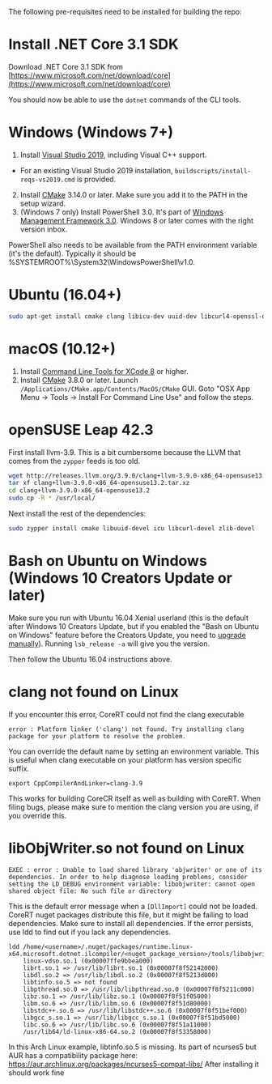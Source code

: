 The following pre-requisites need to be installed for building the repo:

# Install .NET Core 3.1 SDK

Download .NET Core 3.1 SDK from [https://www.microsoft.com/net/download/core](https://www.microsoft.com/net/download/core)

You should now be able to use the `dotnet` commands of the CLI tools.

# Windows (Windows 7+)

1. Install [Visual Studio 2019](https://visualstudio.microsoft.com/vs/preview/), including Visual C++ support.
 - For an existing Visual Studio 2019 installation, `buildscripts/install-reqs-vs2019.cmd` is provided.
2. Install [CMake](http://www.cmake.org/download/) 3.14.0 or later. Make sure you add it to the PATH in the setup wizard.
3. (Windows 7 only) Install PowerShell 3.0. It's part of [Windows Management Framework 3.0](http://go.microsoft.com/fwlink/?LinkID=240290). Windows 8 or later comes with the right version inbox.

PowerShell also needs to be available from the PATH environment variable (it's the default). Typically it should be %SYSTEMROOT%\System32\WindowsPowerShell\v1.0\.

# Ubuntu (16.04+)

```sh
sudo apt-get install cmake clang libicu-dev uuid-dev libcurl4-openssl-dev zlib1g-dev libkrb5-dev libtinfo5
```

# macOS (10.12+)

1. Install [Command Line Tools for XCode 8](https://developer.apple.com/xcode/download/) or higher. 
2. Install [CMake](https://cmake.org/download/) 3.8.0 or later. Launch `/Applications/CMake.app/Contents/MacOS/CMake` GUI. Goto "OSX App Menu -> Tools -> Install For Command Line Use" and follow the steps.

# openSUSE Leap 42.3

First install llvm-3.9. This is a bit cumbersome because the LLVM that comes from the `zypper` feeds is too old.

```sh
wget http://releases.llvm.org/3.9.0/clang+llvm-3.9.0-x86_64-opensuse13.2.tar.xz
tar xf clang+llvm-3.9.0-x86_64-opensuse13.2.tar.xz
cd clang+llvm-3.9.0-x86_64-opensuse13.2
sudo cp -R * /usr/local/
```

Next install the rest of the dependencies:

```sh
sudo zypper install cmake libuuid-devel icu libcurl-devel zlib-devel
```

# Bash on Ubuntu on Windows (Windows 10 Creators Update or later)

Make sure you run with Ubuntu 16.04 Xenial userland (this is the default after Windows 10 Creators Update, but if you enabled the "Bash on Ubuntu on Windows" feature before the Creators Update, you need to [upgrade manually](https://blogs.msdn.microsoft.com/commandline/2017/04/11/windows-10-creators-update-whats-new-in-bashwsl-windows-console/)). Running `lsb_release -a` will give you the version.

Then follow the Ubuntu 16.04 instructions above.

# clang not found on Linux

If you encounter this error, CoreRT could not find the clang executable
```
error : Platform linker ('clang') not found. Try installing clang package for your platform to resolve the problem.
```

You can override the default name by setting an environment variable. This is useful when clang executable on your platform has version specific suffix.

```
export CppCompilerAndLinker=clang-3.9
```

This works for building CoreCR itself as well as building with CoreRT.
When filing bugs, please make sure to mention the clang version you are using, if you override this.

# libObjWriter.so not found on Linux

```
EXEC : error : Unable to load shared library 'objwriter' or one of its dependencies. In order to help diagnose loading problems, consider setting the LD_DEBUG environment variable: libobjwriter: cannot open shared object file: No such file or directory 
```

This is the default error message when a `[DllImport]` could not be loaded. CoreRT nuget packages distribute this file, but it might be failing to load dependencies.
Make sure to install all dependencies. If the error persists, use ldd to find out if you lack any dependencies. 

```
ldd /home/<username>/.nuget/packages/runtime.linux-x64.microsoft.dotnet.ilcompiler/<nuget_package_version>/tools/libobjwriter.so
    linux-vdso.so.1 (0x00007ffe9bbea000)
    librt.so.1 => /usr/lib/librt.so.1 (0x00007f8f52142000)
    libdl.so.2 => /usr/lib/libdl.so.2 (0x00007f8f5213d000)
    libtinfo.so.5 => not found
    libpthread.so.0 => /usr/lib/libpthread.so.0 (0x00007f8f5211c000)
    libz.so.1 => /usr/lib/libz.so.1 (0x00007f8f51f05000)
    libm.so.6 => /usr/lib/libm.so.6 (0x00007f8f51d80000)
    libstdc++.so.6 => /usr/lib/libstdc++.so.6 (0x00007f8f51bef000)
    libgcc_s.so.1 => /usr/lib/libgcc_s.so.1 (0x00007f8f51bd5000)
    libc.so.6 => /usr/lib/libc.so.6 (0x00007f8f51a11000)
    /usr/lib64/ld-linux-x86-64.so.2 (0x00007f8f53358000)
```

In this Arch Linux example, libtinfo.so.5 is missing. Its part of ncurses5 but AUR has a compatibility package here: 
https://aur.archlinux.org/packages/ncurses5-compat-libs/
After installing it should work fine
